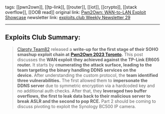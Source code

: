 tags: [[pwn2own]], [[tp-link]], [[router]], [[iot]], [[crypto]], [[stack overflow]], [[OOB read]]
original link: [Pwn2Own: WAN-to-LAN Exploit Showcase](https://claroty.com/team82/research/pwn2own-wan-to-lan-exploit-showcase?ref=blog.exploits.club)
newsletter link: [exploits.club Weekly Newsletter 29](https://blog.exploits.club/exploits-club-weekly-newsletter-29/)

---
## Exploits Club Summary:
> [Claroty Team82](https://claroty.com/team82?ref=blog.exploits.club) released a **write-up for the first stage of their SOHO smashup exploit chain at** [**Pwn2Own 2023 Toronto**](https://www.zerodayinitiative.com/blog/2023/10/23/pwn2own-toronto-2023-the-schedule?ref=blog.exploits.club)**.** This post discusses the **WAN exploit they achieved against the TP-Link ER605 router.** It starts by e**numerating the attack surface, leading to the team targeting the binary handling DDNS services on the device.** After understanding the custom protocol, the **team identified three vulnerabilities.** The first allowed them to **impersonate the DDNS server** due to symmetric encryption via a hardcoded key and no additional auth checks. After that, they **leveraged two buffer overflows, the first to leak data back to their malicious server to break ASLR and the second to pop RCE.** Part 2 should be coming to discuss pivoting to exploit the Synology BC500 IP camera. 